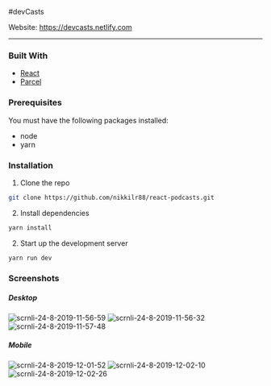 #devCasts

Website: https://devcasts.netlify.com

---

### Built With

- [React](https://reactjs.org/)
- [Parcel](https://parceljs.org)

### Prerequisites

You must have the following packages installed:

- node
- yarn

### Installation

1. Clone the repo

```sh
git clone https://github.com/nikkilr88/react-podcasts.git
```

2. Install dependencies

```sh
yarn install
```

2. Start up the development server

```sh
yarn run dev
```

### Screenshots

##### Desktop

<img src="https://i.ibb.co/6mBMhN5/scrnli-24-8-2019-11-56-59.png" alt="scrnli-24-8-2019-11-56-59" border="0" />

<img src="https://i.ibb.co/VqvRN4c/scrnli-24-8-2019-11-56-32.png" alt="scrnli-24-8-2019-11-56-32" border="0" />

<img src="https://i.ibb.co/VvmFC5y/scrnli-24-8-2019-11-57-48.png" alt="scrnli-24-8-2019-11-57-48" border="0" />

##### Mobile

<img src="https://i.ibb.co/BswQns6/scrnli-24-8-2019-12-01-52.png" alt="scrnli-24-8-2019-12-01-52" border="0" />

<img src="https://i.ibb.co/b2g8Hnx/scrnli-24-8-2019-12-02-10.png" alt="scrnli-24-8-2019-12-02-10" border="0" />

<img src="https://i.ibb.co/grs9Cjy/scrnli-24-8-2019-12-02-26.png" alt="scrnli-24-8-2019-12-02-26" border="0" />
